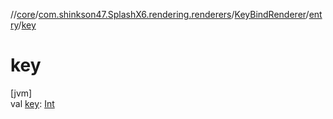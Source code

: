//[core](../../../../index.md)/[com.shinkson47.SplashX6.rendering.renderers](../../index.md)/[KeyBindRenderer](../index.md)/[entry](index.md)/[key](key.md)

# key

[jvm]\
val [key](key.md): [Int](https://kotlinlang.org/api/latest/jvm/stdlib/kotlin/-int/index.html)
